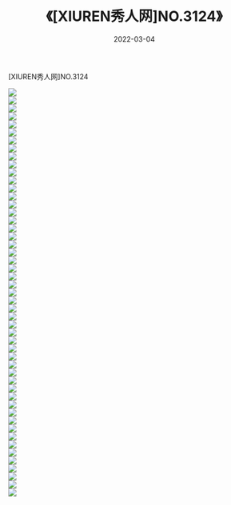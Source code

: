 ﻿---
layout: post
title:  《[XIUREN秀人网]NO.3124》
date:   2022-03-04
img: http://img.660000.xyz/Sharelink/秀人网/秀人网第04部分/[XIUREN秀人网]NO.3124/000.jpg
categories: [美女, 清纯, 唯美]
---

[XIUREN秀人网]NO.3124

 ![](http://img.660000.xyz/Sharelink/秀人网/秀人网第04部分/[XIUREN秀人网]NO.3124/001.jpg) <br>![](http://img.660000.xyz/Sharelink/秀人网/秀人网第04部分/[XIUREN秀人网]NO.3124/002.jpg) <br>![](http://img.660000.xyz/Sharelink/秀人网/秀人网第04部分/[XIUREN秀人网]NO.3124/003.jpg) <br>![](http://img.660000.xyz/Sharelink/秀人网/秀人网第04部分/[XIUREN秀人网]NO.3124/004.jpg) <br>![](http://img.660000.xyz/Sharelink/秀人网/秀人网第04部分/[XIUREN秀人网]NO.3124/005.jpg) <br>![](http://img.660000.xyz/Sharelink/秀人网/秀人网第04部分/[XIUREN秀人网]NO.3124/006.jpg) <br>![](http://img.660000.xyz/Sharelink/秀人网/秀人网第04部分/[XIUREN秀人网]NO.3124/007.jpg) <br>![](http://img.660000.xyz/Sharelink/秀人网/秀人网第04部分/[XIUREN秀人网]NO.3124/008.jpg) <br>![](http://img.660000.xyz/Sharelink/秀人网/秀人网第04部分/[XIUREN秀人网]NO.3124/009.jpg) <br>![](http://img.660000.xyz/Sharelink/秀人网/秀人网第04部分/[XIUREN秀人网]NO.3124/010.jpg) <br>![](http://img.660000.xyz/Sharelink/秀人网/秀人网第04部分/[XIUREN秀人网]NO.3124/011.jpg) <br>![](http://img.660000.xyz/Sharelink/秀人网/秀人网第04部分/[XIUREN秀人网]NO.3124/012.jpg) <br>![](http://img.660000.xyz/Sharelink/秀人网/秀人网第04部分/[XIUREN秀人网]NO.3124/013.jpg) <br>![](http://img.660000.xyz/Sharelink/秀人网/秀人网第04部分/[XIUREN秀人网]NO.3124/014.jpg) <br>![](http://img.660000.xyz/Sharelink/秀人网/秀人网第04部分/[XIUREN秀人网]NO.3124/015.jpg) <br>![](http://img.660000.xyz/Sharelink/秀人网/秀人网第04部分/[XIUREN秀人网]NO.3124/016.jpg) <br>![](http://img.660000.xyz/Sharelink/秀人网/秀人网第04部分/[XIUREN秀人网]NO.3124/017.jpg) <br>![](http://img.660000.xyz/Sharelink/秀人网/秀人网第04部分/[XIUREN秀人网]NO.3124/018.jpg) <br>![](http://img.660000.xyz/Sharelink/秀人网/秀人网第04部分/[XIUREN秀人网]NO.3124/019.jpg) <br>![](http://img.660000.xyz/Sharelink/秀人网/秀人网第04部分/[XIUREN秀人网]NO.3124/020.jpg) <br>![](http://img.660000.xyz/Sharelink/秀人网/秀人网第04部分/[XIUREN秀人网]NO.3124/021.jpg) <br>![](http://img.660000.xyz/Sharelink/秀人网/秀人网第04部分/[XIUREN秀人网]NO.3124/022.jpg) <br>![](http://img.660000.xyz/Sharelink/秀人网/秀人网第04部分/[XIUREN秀人网]NO.3124/023.jpg) <br>![](http://img.660000.xyz/Sharelink/秀人网/秀人网第04部分/[XIUREN秀人网]NO.3124/024.jpg) <br>![](http://img.660000.xyz/Sharelink/秀人网/秀人网第04部分/[XIUREN秀人网]NO.3124/025.jpg) <br>![](http://img.660000.xyz/Sharelink/秀人网/秀人网第04部分/[XIUREN秀人网]NO.3124/026.jpg) <br>![](http://img.660000.xyz/Sharelink/秀人网/秀人网第04部分/[XIUREN秀人网]NO.3124/027.jpg) <br>![](http://img.660000.xyz/Sharelink/秀人网/秀人网第04部分/[XIUREN秀人网]NO.3124/028.jpg) <br>![](http://img.660000.xyz/Sharelink/秀人网/秀人网第04部分/[XIUREN秀人网]NO.3124/029.jpg) <br>![](http://img.660000.xyz/Sharelink/秀人网/秀人网第04部分/[XIUREN秀人网]NO.3124/030.jpg) <br>![](http://img.660000.xyz/Sharelink/秀人网/秀人网第04部分/[XIUREN秀人网]NO.3124/031.jpg) <br>![](http://img.660000.xyz/Sharelink/秀人网/秀人网第04部分/[XIUREN秀人网]NO.3124/032.jpg) <br>![](http://img.660000.xyz/Sharelink/秀人网/秀人网第04部分/[XIUREN秀人网]NO.3124/033.jpg) <br>![](http://img.660000.xyz/Sharelink/秀人网/秀人网第04部分/[XIUREN秀人网]NO.3124/034.jpg) <br>![](http://img.660000.xyz/Sharelink/秀人网/秀人网第04部分/[XIUREN秀人网]NO.3124/035.jpg) <br>![](http://img.660000.xyz/Sharelink/秀人网/秀人网第04部分/[XIUREN秀人网]NO.3124/036.jpg) <br>![](http://img.660000.xyz/Sharelink/秀人网/秀人网第04部分/[XIUREN秀人网]NO.3124/037.jpg) <br>![](http://img.660000.xyz/Sharelink/秀人网/秀人网第04部分/[XIUREN秀人网]NO.3124/038.jpg) <br>![](http://img.660000.xyz/Sharelink/秀人网/秀人网第04部分/[XIUREN秀人网]NO.3124/039.jpg) <br>![](http://img.660000.xyz/Sharelink/秀人网/秀人网第04部分/[XIUREN秀人网]NO.3124/040.jpg) <br>![](http://img.660000.xyz/Sharelink/秀人网/秀人网第04部分/[XIUREN秀人网]NO.3124/041.jpg) <br>![](http://img.660000.xyz/Sharelink/秀人网/秀人网第04部分/[XIUREN秀人网]NO.3124/042.jpg) <br>![](http://img.660000.xyz/Sharelink/秀人网/秀人网第04部分/[XIUREN秀人网]NO.3124/043.jpg) <br>![](http://img.660000.xyz/Sharelink/秀人网/秀人网第04部分/[XIUREN秀人网]NO.3124/044.jpg) <br>![](http://img.660000.xyz/Sharelink/秀人网/秀人网第04部分/[XIUREN秀人网]NO.3124/045.jpg) <br>![](http://img.660000.xyz/Sharelink/秀人网/秀人网第04部分/[XIUREN秀人网]NO.3124/046.jpg) <br>![](http://img.660000.xyz/Sharelink/秀人网/秀人网第04部分/[XIUREN秀人网]NO.3124/047.jpg) <br>![](http://img.660000.xyz/Sharelink/秀人网/秀人网第04部分/[XIUREN秀人网]NO.3124/048.jpg) <br>![](http://img.660000.xyz/Sharelink/秀人网/秀人网第04部分/[XIUREN秀人网]NO.3124/049.jpg) <br>![](http://img.660000.xyz/Sharelink/秀人网/秀人网第04部分/[XIUREN秀人网]NO.3124/050.jpg) <br>![](http://img.660000.xyz/Sharelink/秀人网/秀人网第04部分/[XIUREN秀人网]NO.3124/051.jpg) <br>
